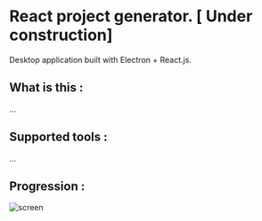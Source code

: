 # React project generator. [ Under construction]

Desktop application built with Electron + React.js.

## What is this :

...

## Supported tools :

...

## Progression :

![screen](https://i.gyazo.com/09b6f7abde372801ef82df2db16641f4.png)